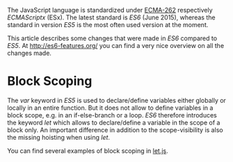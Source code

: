 The JavaScript language is standardized under [ECMA-262](http://www.ecma-international.org/publications/standards/Ecma-262.htm) respectively _ECMAScriptx_ (ESx). The latest standard is _ES6_ (June 2015), whereas the standard in version _ES5_ is the most often used version at the moment.

This article describes some changes that were made in _ES6_ compared to _ES5_. At http://es6-features.org/ you can find a very nice overview on all the changes made.

# Block Scoping
The _var_ keyword in _ES5_ is used to declare/define variables either globally or locally in an entire function. But it does not allow to define variables in a block scope, e.g. in an if-else-branch or a loop.
_ES6_ therefore introduces the keyword _let_ which allows to declare/define a variable in the scope of a block only. An important difference in addition to the scope-visibility is also the missing hoisting when using _let_.

You can find several examples of block scoping in [let.js](./let.js).
